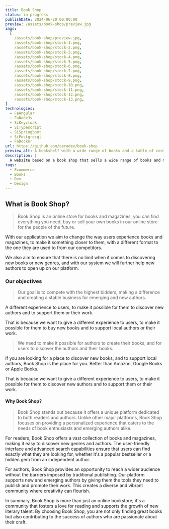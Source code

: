 ```yaml
---
title: Book Shop
status: in progress
publishDate: 2024-06-20 00:00:00
preview: /assets/book-shop/preview.jpg
imgs:
  [
    /assets/book-shop/preview.jpg,
    /assets/book-shop/stock-1.png,
    /assets/book-shop/stock-2.png,
    /assets/book-shop/stock-3.png,
    /assets/book-shop/stock-4.png,
    /assets/book-shop/stock-5.png,
    /assets/book-shop/stock-6.png,
    /assets/book-shop/stock-7.png,
    /assets/book-shop/stock-8.png,
    /assets/book-shop/stock-9.png,
    /assets/book-shop/stock-10.png,
    /assets/book-shop/stock-11.png,
    /assets/book-shop/stock-12.png,
    /assets/book-shop/stock-13.png,
]
technologies: 
  - FaAngular
  - FaNodeJs
  - SiKeycloak 
  - SiTypescript
  - SiSpringboot 
  - SiPostgresql 
  - FaDocker 
url: https://github.com/ceradev/book-shop
preview_alt: A bookshelf with a wide range of books and a table of contents to browse
description: |
  A website based on a book shop that sells a wide range of books and magazines, all in one place, you can find everything you need, buy or sell your own books in our online store for the people of the future.
tags:
  - Ecommerce
  - Books
  - Dev
  - Design
---
```


## What is Book Shop?

> Book Shop is an online store for books and magazines, you can find everything you need, buy or sell your own books in our online store for the people of the future.

With our application we aim to change the way users experience books and magazines, to make it something closer to them, with a different format to the one they are used to from our competitors.  

We also aim to ensure that there is no limit when it comes to discovering new books or new genres, and with our system we will further help new authors to open up on our platform.

### Our objectives

> Our goal is to compete with the highest bidders, making a difference and creating a stable business for emerging and new authors.

A different experience to users, to make it possible for them to discover new authors and to support them or their work.

That is because we want to give a different experience to users, to make it possible for them to buy new books and to support local authors or their work.

> We need to make it possible for authors to create their books, and for users to discover the authors and their books.

If you are looking for a place to discover new books, and to support local authors, Book Shop is the place for you. Better than Amazon, Google Books or Apple Books.

That is because we want to give a different experience to users, to make it possible for them to discover new authors and to support them or their work.

#### Why Book Shop?

> Book Shop stands out because it offers a unique platform dedicated to both readers and authors. Unlike other major platforms, Book Shop focuses on providing a personalized experience that caters to the needs of book enthusiasts and emerging authors alike.

For readers, Book Shop offers a vast collection of books and magazines, making it easy to discover new genres and authors. The user-friendly interface and advanced search capabilities ensure that users can find exactly what they are looking for, whether it's a popular bestseller or a hidden gem from an independent author.

For authors, Book Shop provides an opportunity to reach a wider audience without the barriers imposed by traditional publishing. Our platform supports new and emerging authors by giving them the tools they need to publish and promote their work. This creates a diverse and vibrant community where creativity can flourish.

In summary, Book Shop is more than just an online bookstore; it's a community that fosters a love for reading and supports the growth of new literary talent. By choosing Book Shop, you are not only finding great books but also contributing to the success of authors who are passionate about their craft.
